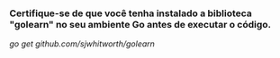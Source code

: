 ### Certifique-se de que você tenha instalado a biblioteca "golearn" no seu ambiente Go antes de executar o código.
_go get github.com/sjwhitworth/golearn_
